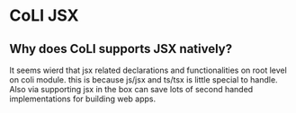 # CoLI JSX

## Why does CoLI supports JSX natively?

It seems wierd that jsx related declarations and functionalities on root level on coli module. this is because js/jsx and ts/tsx is little special to handle. Also via supporting jsx in the box can save lots of second handed implementations for building web apps.
